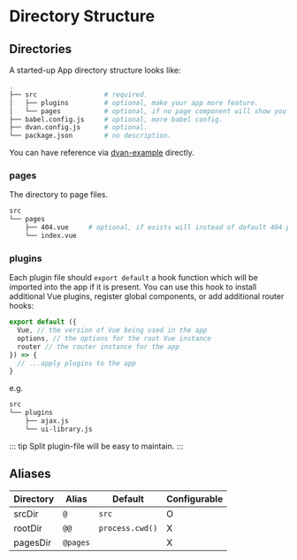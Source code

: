 # Directory Structure

## Directories

A started-up App directory structure looks like:

```bash
.
├── src                 # required.
│   ├── plugins         # optional, make your app more feature.
│   └── pages           # optional, if no page component will show you a 404 page.
├── babel.config.js     # optional, more babel config.
├── dvan.config.js      # optional.
└── package.json        # no description.
```

You can have reference via [dvan-example](https://github.com/dvanjs/dvan-example) directly.

### pages

The directory to page files.

```bash
src
└── pages
    ├── 404.vue     # optional, if exists will instead of default 404 page.
    └── index.vue
```

### plugins

Each plugin file should `export default` a hook function which will be imported into the app if it is present. You can use this hook to install additional Vue plugins, register global components, or add additional router hooks:

```js
export default ({
  Vue, // the version of Vue being used in the app
  options, // the options for the root Vue instance
  router // the router instance for the app
}) => {
  // ...apply plugins to the app
}
```

e.g.

```bash
src
└── plugins
    ├── ajax.js
    └── ui-library.js
```

::: tip
Split plugin-file will be easy to maintain.
:::

## Aliases

|Directory|Alias|Default|Configurable|
|-|-|-|-|
|srcDir|`@`|`src`|O|
|rootDir|`@@`|`process.cwd()`|X|
|pagesDir|`@pages`||X|